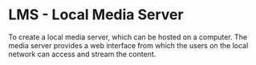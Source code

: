 # LMS - Local Media Server
To create a local media server, which can be hosted on a computer.
The media server provides a web interface from which the users on the local network can access and stream the content.
